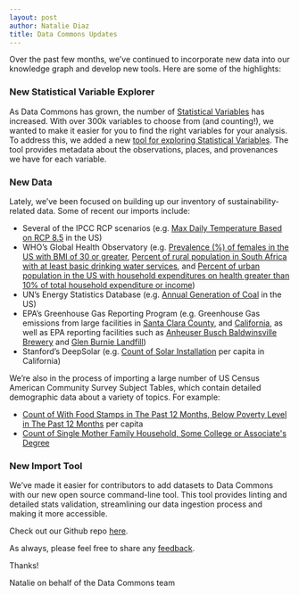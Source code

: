 ```yaml
---
layout: post
author: Natalie Diaz
title: Data Commons Updates
---
```


Over the past few months, we’ve continued to incorporate new data into our knowledge graph and develop new tools. Here are some of the highlights: 

### New Statistical Variable Explorer
As Data Commons has grown, the number of [Statistical Variables](https://docs.datacommons.org/glossary.html) has increased. With over 300k variables to choose from (and counting!), we wanted to make it easier for you to find the right variables for your analysis. To address this, we added a new [tool for exploring Statistical Variables](https://datacommons.org/tools/statvar). The tool provides metadata about the observations, places, and provenances we have for each variable. 

### New Data
Lately, we’ve been focused on building up our inventory of sustainability-related data. Some of recent our imports include: 
* Several of the IPCC RCP scenarios (e.g. [Max Daily Temperature Based on RCP 8.5](https://datacommons.org/tools/map#%26sv%3DDaily_Max_Temperature_RCP85%26pc%3D0%26pd%3Dcountry%2FUSA%26pn%3DUnited%20States%20of%20America%26pt%3DCountry%26ept%3DCounty) in the US)
* WHO’s Global Health Observatory (e.g. [Prevalence (%) of females in the US with BMI of 30 or greater](https://datacommons.org/tools/timeline#statsVar=WHO%2FNCD_BMI_30A_Female&place=country%2FUSA), [Percent of rural population in South Africa with at least basic drinking water services](https://datacommons.org/tools/timeline#statsVar=WHO%2FWSH_WATER_BASIC_Rural&place=country%2FZAF), and [Percent of urban population in the US with household expenditures on health greater than 10% of total household expenditure or income](https://datacommons.org/tools/timeline#statsVar=WHO%2FFINPROTECTION_CATA_TOT_10_POP_Urban&place=country%2FUSA))
* UN’s Energy Statistics Database (e.g. [Annual Generation of Coal](https://datacommons.org/tools/timeline#statsVar=Annual_Generation_Energy_Coal&place=country%2FUSA) in the US)
* EPA’s Greenhouse Gas Reporting Program (e.g. Greenhouse Gas emissions from large facilities in [Santa Clara County](https://datacommons.org/browser/geoId/06085?statVar=Annual_Emissions_GreenhouseGas_NonBiogenic), and [California](https://datacommons.org/browser/geoId/06?statVar=Annual_Emissions_GreenhouseGas_NonBiogenic), as well as EPA reporting facilities such as [Anheuser Busch Baldwinsville Brewery](https://datacommons.org/browser/epaGhgrpFacilityId/1002576) and [Glen Burnie Landfill](https://datacommons.org/browser/epaGhgrpFacilityId/1002004)) 
* Stanford’s DeepSolar (e.g. [Count of Solar Installation](https://datacommons.org/tools/map#%26sv%3DCount_SolarInstallation%26pc%3D1%26pd%3DgeoId%2F06%26pn%3DCalifornia%26pt%3DState%26ept%3DCounty) per capita in California) 

We’re also in the process of importing a large number of US Census American Community Survey Subject Tables, which contain detailed demographic data about a variety of topics. For example: 
* [Count of With Food Stamps in The Past 12 Months, Below Poverty Level in The Past 12 Months](https://datacommons.org/tools/map#%26sv%3DCount_Household_WithFoodStampsInThePast12Months_BelowPovertyLevelInThePast12Months%26pc%3D1%26pd%3Dcountry%2FUSA%26pn%3DUnited%20States%20of%20America%26pt%3DCountry%26ept%3DCounty) per capita
* [Count of Single Mother Family Household, Some College or Associate's Degree](https://datacommons.org/tools/map#%26sv%3DCount_Household_HouseholderEducationalAttainmentSomeCollegeOrAssociatesDegree_SingleMotherFamilyHousehold%26pc%3D0%26pd%3Dcountry%2FUSA%26pn%3DUnited%20States%20of%20America%26pt%3DCountry%26ept%3DCounty)

### New Import Tool
We’ve made it easier for contributors to add datasets to Data Commons with our new open source command-line tool. This tool provides linting and detailed stats validation, streamlining our data ingestion process and making it more accessible. 

Check out our Github repo [here](https://github.com/datacommonsorg/import). 

As always, please feel free to share any [feedback](https://datacommons.org/feedback). 

Thanks! 

Natalie on behalf of the Data Commons team 

